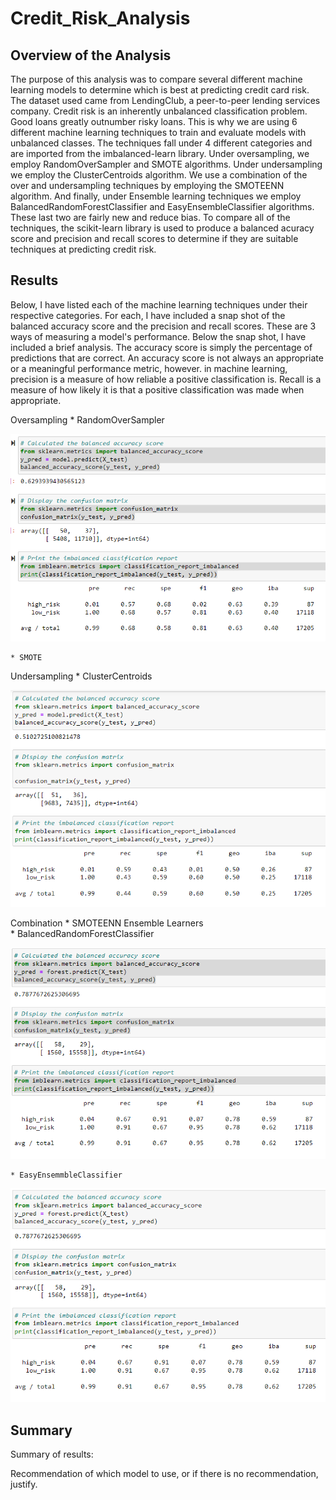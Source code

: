 # Credit_Risk_Analysis
## Overview of the Analysis
The purpose of this analysis was to compare several different machine learning models to determine which is best at predicting credit card risk. The dataset used came from LendingClub, a peer-to-peer lending services company. Credit risk is an inherently unbalanced classification problem. Good loans greatly outnumber risky loans. This is why we are using 6 different machine learning techniques to train and evaluate models with unbalanced classes. The techniques fall under 4 different categories and are imported from the imbalanced-learn library. Under oversampling, we employ RandomOverSampler and SMOTE algorithms. Under undersampling we employ the ClusterCentroids algorithm. We use a combination of the over and undersampling techniques by employing the SMOTEENN algorithm. And finally, under Ensemble learning techniques we employ BalancedRandomForestClassifier and EasyEnsembleClassifier algorithms. These last two are fairly new and reduce bias. To compare all of the techniques, the scikit-learn library is used to produce a balanced acuracy score and precision and recall scores to determine if they are suitable techniques at predicting credit risk. 
 
## Results
Below, I have listed each of the machine learning techniques under their respective categories. For each, I have included a snap shot of the balanced accuracy score and the precision and recall scores. These are 3 ways of measuring a model's performance. Below the snap shot, I have included a brief analysis. The accuracy score is simply the percentage of predictions that are correct. An accuracy score is not always an appropriate or a meaningful performance metric, however.  in machine learning, precision is a measure of how reliable a positive classification is. Recall is a measure of how likely it is that a positive classification was made when appropriate.     

Oversampling
	* RandomOverSampler
	
![RandomOverSampler](https://github.com/JeremyKRay/Credit_Risk_Analysis/blob/a20f0c9bbf2087bf09ce2fc22aded860f85d88b2/Module-17-Challenge-Resources/Images/RandomOverSampler.png)

	* SMOTE
Undersampling
	* ClusterCentroids

![ClusterCentroids.png](https://github.com/JeremyKRay/Credit_Risk_Analysis/blob/4c1cfdaece3460cfab392bdf2b0eb629b2408b48/Module-17-Challenge-Resources/Images/ClusterCentroids.png)

Combination
	* SMOTEENN
Ensemble Learners	
	* BalancedRandomForestClassifier
	
![BalancedRandomForestClassifier.png](https://github.com/JeremyKRay/Credit_Risk_Analysis/blob/44dcb08c0d7396d70e3194e05d30e6c58d10cc08/Module-17-Challenge-Resources/Images/BalancedRandomForestClassifier.png)
	
	* EasyEnsemmbleClassifier
	
![EasyEnsemble.png](https://github.com/JeremyKRay/Credit_Risk_Analysis/blob/e01eeeb6ae6c0620df361d0f4c19f7b1ae0c68ed/Module-17-Challenge-Resources/Images/EasyEnsemble.png)

## Summary

Summary of results:

Recommendation of which model to use, or if there is no recommendation, justify.
